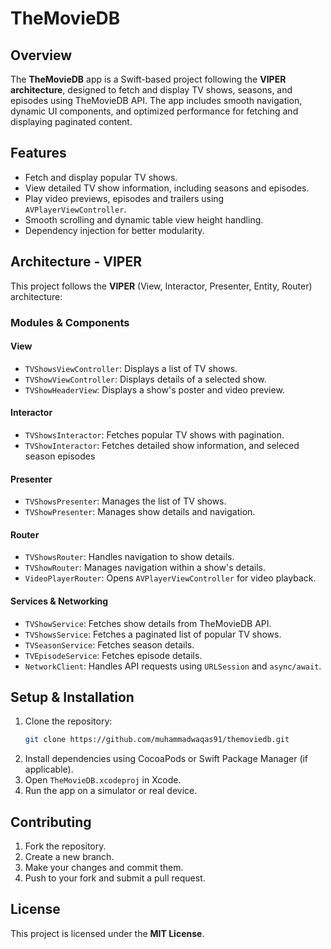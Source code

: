 # TheMovieDB

## Overview
The **TheMovieDB** app is a Swift-based project following the **VIPER architecture**, designed to fetch and display TV shows, seasons, and episodes using TheMovieDB API. The app includes smooth navigation, dynamic UI components, and optimized performance for fetching and displaying paginated content.

## Features
- Fetch and display popular TV shows.
- View detailed TV show information, including seasons and episodes.
- Play video previews, episodes and trailers using `AVPlayerViewController`.
- Smooth scrolling and dynamic table view height handling.
- Dependency injection for better modularity.


## Architecture - VIPER
This project follows the **VIPER** (View, Interactor, Presenter, Entity, Router) architecture:

### **Modules & Components**
#### **View**
- `TVShowsViewController`: Displays a list of TV shows.
- `TVShowViewController`: Displays details of a selected show.
- `TVShowHeaderView`: Displays a show's poster and video preview.

#### **Interactor**
- `TVShowsInteractor`: Fetches popular TV shows with pagination.
- `TVShowInteractor`: Fetches detailed show information, and seleced season episodes


#### **Presenter**
- `TVShowsPresenter`: Manages the list of TV shows.
- `TVShowPresenter`: Manages show details and navigation.

#### **Router**
- `TVShowsRouter`: Handles navigation to show details.
- `TVShowRouter`: Manages navigation within a show's details.
- `VideoPlayerRouter`: Opens `AVPlayerViewController` for video playback.

#### **Services & Networking**
- `TVShowService`: Fetches show details from TheMovieDB API.
- `TVShowsService`: Fetches a paginated list of popular TV shows.
- `TVSeasonService`: Fetches season details.
- `TVEpisodeService`: Fetches episode details.
- `NetworkClient`: Handles API requests using `URLSession` and `async/await`.

## Setup & Installation
1. Clone the repository:
   ```sh
   git clone https://github.com/muhammadwaqas91/themoviedb.git
   ```
2. Install dependencies using CocoaPods or Swift Package Manager (if applicable).
3. Open `TheMovieDB.xcodeproj` in Xcode.
4. Run the app on a simulator or real device.

## Contributing
1. Fork the repository.
2. Create a new branch.
3. Make your changes and commit them.
4. Push to your fork and submit a pull request.

## License
This project is licensed under the **MIT License**.

